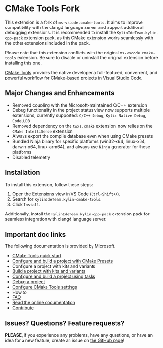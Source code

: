 # CMake Tools Fork

This extension is a fork of `ms-vscode.cmake-tools`. It aims to improve compatibility with the clangd language server and support additional debugging extensions. It is recommended to install the `KylinIdeTeam.kylin-cpp-pack` extension pack, as this CMake extension works seamlessly with the other extensions included in the pack.

Please note that this extension conflicts with the original `ms-vscode.cmake-tools` extension. Be sure to disable or uninstall the original extension before installing this one.

[CMake Tools](https://marketplace.visualstudio.com/items?itemName=KylinIdeTeam.kylin-cmake-tools) provides the native developer a full-featured, convenient, and powerful workflow for CMake-based projects in Visual Studio Code.

## Major Changes and Enhancements

- Removed coupling with the Microsoft-maintained C/C++ extension
- Debug functionality in the project status view now supports multiple extensions, currently supported: `C/C++ Debug`, `Kylin Native Debug`, `CodeLLDB`
- Removed dependency on the `twxs.cmake` extension, now relies on the `CMake IntelliSense` extension
- Always export the compile database even when using CMake presets
- Bundled Ninja binary for specific platforms (win32-x64, linux-x64, darwin-x64, linux-arm64), and always use `Ninja` generator for these platforms
- Disabled telemetry

## Installation

To install this extension, follow these steps:
1. Open the Extensions view in VS Code (`Ctrl+Shift+X`).
2. Search for `KylinIdeTeam.kylin-cmake-tools`.
3. Click `Install`.

Additionally, install the `KylinIdeTeam.kylin-cpp-pack` extension pack for seamless integration with clangd language server.

## Important doc links

The following documentation is provided by Microsoft.

- [CMake Tools quick start](https://code.visualstudio.com/docs/cpp/CMake-linux)
- [Configure and build a project with CMake Presets](docs/cmake-presets.md)
- [Configure a project with kits and variants](docs/how-to.md#configure-a-project)
- [Build a project with kits and variants](docs/how-to.md#build-a-project)
- [Configure and build a project using tasks](docs/tasks.md)
- [Debug a project](docs/how-to.md#debug-a-project)
- [Configure CMake Tools settings](docs/cmake-settings.md)
- [How to](docs/how-to.md)
- [FAQ](docs/faq.md)
- [Read the online documentation](docs/README.md)
- [Contribute](CONTRIBUTING.md)

## Issues? Questions? Feature requests?

**PLEASE**, if you experience any problems, have any questions, or have an idea
for a new feature, create an issue on [the GitHub page](https://github.com/quanzhuo/vscode-cmake-tools)!
